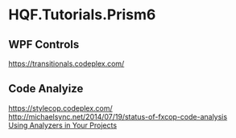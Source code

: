 # HQF.Tutorials.Prism6

## WPF Controls
https://transitionals.codeplex.com/


## Code Analyize
https://stylecop.codeplex.com/  
http://michaelsync.net/2014/07/19/status-of-fxcop-code-analysis  
[Using Analyzers in Your Projects](https://johnkoerner.com/csharp/using-analyzers-in-your-projects/)
